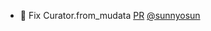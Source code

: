 - 🎨 Fix Curator.from_mudata [PR](https://github.com/laminlabs/lamin-usecases/pull/165) [@sunnyosun](https://github.com/sunnyosun)
